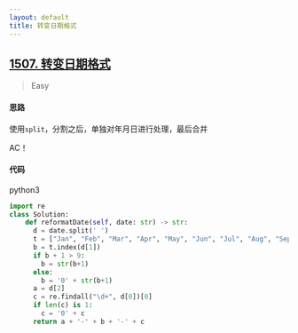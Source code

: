 ```yaml
---
layout: default
title: 转变日期格式
---
```


## [1507\. 转变日期格式](https://leetcode-cn.com/problems/reformat-date/)

> Easy

#### 思路

使用`split`，分割之后，单独对年月日进行处理，最后合并

AC！

#### 代码
python3
```python
import re
class Solution:
    def reformatDate(self, date: str) -> str:
      d = date.split(' ')
      t = ["Jan", "Feb", "Mar", "Apr", "May", "Jun", "Jul", "Aug", "Sep", "Oct", "Nov", "Dec"]
      b = t.index(d[1])
      if b + 1 > 9:
        b = str(b+1)
      else:
        b = '0' + str(b+1)
      a = d[2]
      c = re.findall("\d+", d[0])[0]
      if len(c) is 1:
        c = '0' + c
      return a + '-' + b + '-' + c
```